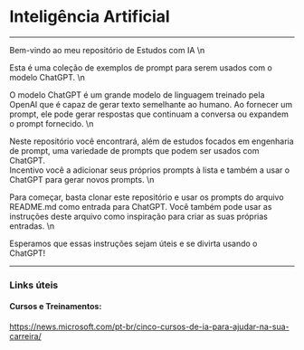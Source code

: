 # Inteligência Artificial

---

Bem-vindo ao meu repositório de Estudos com IA
\n

Esta é uma coleção de exemplos de prompt para serem usados ​​com o modelo ChatGPT.
\n
    

O modelo ChatGPT é um grande modelo de linguagem treinado pela OpenAI que é capaz de gerar texto semelhante ao humano. Ao fornecer um prompt, ele pode gerar respostas que continuam a conversa ou expandem o prompt fornecido.
\n
    

Neste repositório você encontrará, além de estudos focados em engenharia de prompt, uma variedade de prompts que podem ser usados ​​com ChatGPT.  
Incentivo você a adicionar seus próprios prompts à lista e também a usar o ChatGPT para gerar novos prompts.
\n
    
Para começar, basta clonar este repositório e usar os prompts do arquivo README.md como entrada para ChatGPT. Você também pode usar as instruções deste arquivo como inspiração para criar as suas próprias entradas.
\n
    

Esperamos que essas instruções sejam úteis e se divirta usando o ChatGPT!

---

### Links úteis

#### Cursos e Treinamentos:
https://news.microsoft.com/pt-br/cinco-cursos-de-ia-para-ajudar-na-sua-carreira/


